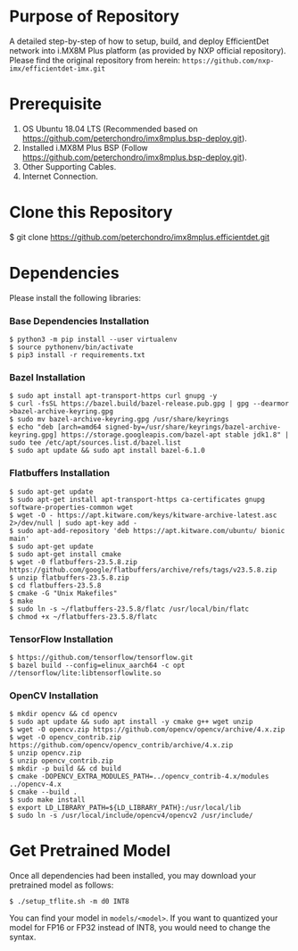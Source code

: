 # Purpose of Repository
A detailed step-by-step of how to setup, build, and deploy EfficientDet network into i.MX8M Plus platform (as provided by NXP official repository). Please find the original repository from herein: ```https://github.com/nxp-imx/efficientdet-imx.git```

# Prerequisite
1. OS Ubuntu 18.04 LTS (Recommended based on https://github.com/peterchondro/imx8mplus.bsp-deploy.git).
2. Installed i.MX8M Plus BSP (Follow https://github.com/peterchondro/imx8mplus.bsp-deploy.git).
3. Other Supporting Cables.
4. Internet Connection.

# Clone this Repository
$ git clone https://github.com/peterchondro/imx8mplus.efficientdet.git

# Dependencies
Please install the following libraries:
### Base Dependencies Installation
```
$ python3 -m pip install --user virtualenv
$ source pythonenv/bin/activate
$ pip3 install -r requirements.txt
```
### Bazel Installation
```
$ sudo apt install apt-transport-https curl gnupg -y
$ curl -fsSL https://bazel.build/bazel-release.pub.gpg | gpg --dearmor >bazel-archive-keyring.gpg
$ sudo mv bazel-archive-keyring.gpg /usr/share/keyrings
$ echo "deb [arch=amd64 signed-by=/usr/share/keyrings/bazel-archive-keyring.gpg] https://storage.googleapis.com/bazel-apt stable jdk1.8" | sudo tee /etc/apt/sources.list.d/bazel.list
$ sudo apt update && sudo apt install bazel-6.1.0
```
### Flatbuffers Installation
```
$ sudo apt-get update
$ sudo apt-get install apt-transport-https ca-certificates gnupg software-properties-common wget
$ wget -O - https://apt.kitware.com/keys/kitware-archive-latest.asc 2>/dev/null | sudo apt-key add -
$ sudo apt-add-repository 'deb https://apt.kitware.com/ubuntu/ bionic main'
$ sudo apt-get update
$ sudo apt-get install cmake
$ wget -0 flatbuffers-23.5.8.zip https://github.com/google/flatbuffers/archive/refs/tags/v23.5.8.zip
$ unzip flatbuffers-23.5.8.zip
$ cd flatbuffers-23.5.8
$ cmake -G "Unix Makefiles"
$ make
$ sudo ln -s ~/flatbuffers-23.5.8/flatc /usr/local/bin/flatc
$ chmod +x ~/flatbuffers-23.5.8/flatc
```
### TensorFlow Installation
```
$ https://github.com/tensorflow/tensorflow.git
$ bazel build --config=elinux_aarch64 -c opt //tensorflow/lite:libtensorflowlite.so
```
### OpenCV Installation
```
$ mkdir opencv && cd opencv
$ sudo apt update && sudo apt install -y cmake g++ wget unzip
$ wget -O opencv.zip https://github.com/opencv/opencv/archive/4.x.zip
$ wget -O opencv_contrib.zip https://github.com/opencv/opencv_contrib/archive/4.x.zip
$ unzip opencv.zip
$ unzip opencv_contrib.zip
$ mkdir -p build && cd build
$ cmake -DOPENCV_EXTRA_MODULES_PATH=../opencv_contrib-4.x/modules ../opencv-4.x
$ cmake --build .
$ sudo make install
$ export LD_LIBRARY_PATH=${LD_LIBRARY_PATH}:/usr/local/lib
$ sudo ln -s /usr/local/include/opencv4/opencv2 /usr/include/
```

# Get Pretrained Model
Once all dependencies had been installed, you may download your pretrained model as follows:
```
$ ./setup_tflite.sh -m d0 INT8
```
You can find your model in ```models/<model>```. If you want to quantized your model for FP16 or FP32 instead of INT8, you would need to change the syntax. 
